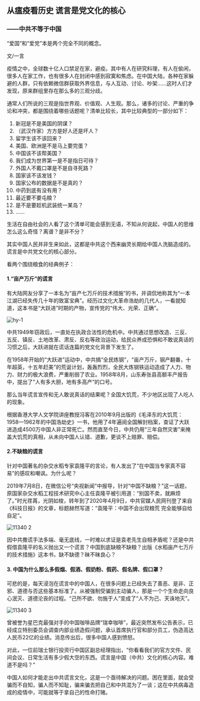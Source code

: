 ## 从瘟疫看历史 谎言是党文化的核心 

### ——中共不等于中国

“爱国”和“爱党”本是两个完全不同的概念。

文/一言

疫情之中，全球数十亿人口禁足在家，避疫。其中有人在研究料理，有人在偷闲，很多人在家工作，也有很多人在封闭中感到寂寞和焦虑。在中国大陆，各种在家躲避的人群，只有依赖微信群获取外界信息，与人互动、讨论、吵架……这时人们才发现，原来群组里存在那么多的三观分歧。 

通常人们所说的三观是指世界观、价值观、人生观。那么，诸多的讨论、严重的争论和冲突，都是围绕着哪些话题呢？清单比较长，其中比较典型的一部分如下：

1. 新冠是不是美国的阴谋？
2. （武汉作家）方方是好人还是坏人？
3. 留学生该不该回来？
4. 美国、欧洲是不是马上要完蛋？
5. 中国该不该帮美国？
6. 我们成为世界第一是不是指日可待？
7. 外国人不戴口罩是不是自寻死路？
8. 国家该不该发钱？
9. 国家公布的数据是不是真的？
10. 中药到底有没有用？
11. 最近要不要屯粮？
12. 是不是要趁机武装统一某岛？
13. ……

生活在自由社会的人看了这个清单可能会感到无语，不知从何说起，中国人的思维怎么这么奇怪？离谱？是非不分？

其实中国人民并非生来如此，这都是中共这个西来幽灵长期给中国人洗脑造成的。谎言是中共党文化的核心部分。

看两个围绕粮食的经典例子：

#### 1.“亩产万斤”的谎言

有大陆网友分享了一本名为“亩产七万斤的技术措施”的书，并调侃地称其为“一本江湖已经失传几十年的致富宝典”。经历过文化大革命浩劫的几代人，一看就知道，这本书是“大跃进”时期的产物，宣传党的“伟大、光荣、正确”。

![hy-1](hy-1.jpg)

中共1949年窃政后，一直处在执政合法性的危机中。中共通过思想改造、三反、五反、镇反、土地改革、肃反、反右等政治运动，给民众养成恐惧和不敢说真话的习惯之后，大跃进就在谎话连篇的党文化背景下发生了。

在1958年开始的“大跃进”运动中，中共搞“全民炼钢”，“亩产万斤，钢产翻番，十年超英，十五年赶美”的荒诞计划，轰轰烈烈，全民大炼钢铁运动造成了人力、物力、财力的极大浪费，严重削弱了农业。1958年8月，山东寿张县高额丰产报告中，提出了“人有多大胆，地有多高产”的口号。

那么当年谎言宣传和无人敢说真话的结果呢？全国大饥荒，不少地区出现了人吃人的现象。

根据香港大学人文学院讲座教授冯客在2010年9月出版的《毛泽东的大饥荒：1958—1962年的中国浩劫史》一书，他用了4年遍阅全国解封档案，查证了大跃进造成4500万中国人非正常死亡。然而直至今日，中共仍用“三年自然灾害”来掩盖大饥荒的真相，从未向中国人认错、道歉，更谈不上赔罪、赔偿。

#### 2.不缺粮的谎言

针对中国著名的杂交水稻专家袁隆平的言论，有人发出了“在中国当专家真不容易”的感叹和嘲讽。为什么呢？

2019年7月8日，在微信公号“央视新闻”中报导，针对“中国不缺粮？”这一话题，原国家杂交水稻工程技术研究中心主任袁隆平被引用道：“别国不卖，就麻烦了。”时光荏苒，光阴如梭，转年到了2020年4月9日，中共官媒人民网刊登了来自《科技日报》的文章，标题赫然写道：“袁隆平：中国不会出现粮荒 完全能够自给自足”。

![11340 2](hy-2.jpg)

因中共撒谎手法多端、毫无底线，一时难以求证是袁老先生自相矛盾呢？还是中共假借袁隆平的名义抛出又一个谎言？中国到底缺粮不缺粮？出版《水稻亩产七万斤的技术措施》这本书，缺不缺德？昧不昧良心？

#### 3. 中国为什么那么多假烟、假酒、假奶粉、假药、假名牌、假口罩？

可悲的是，每天浸泡在谎言中的中国人，在很多问题上已经失去了善恶、是非、正邪、道德与否这些基本标准了。从被强制受骗到主动骗人，那是一个个生命走向良心泯灭、道德沦丧的过程。“己所不欲、勿施于人”变成了“人不为己、天诛地灭”。

![11340 3](hy-3.jpg)

曾被誉为星巴克最强对手的中国咖啡品牌“瑞幸咖啡”，最近突然发布公告表示，已经成立特别委员会调查内部业绩造假问题，承认首席执行官和部分员工，伪造高达人民币22亿的业绩。消息传出后，很多中国人感到愤怒。

对此，一位前瑞士银行投资行中国区副总经理指出，“你看看我们的官方文件、民间会议、日常生活有多少假大空的东西。谎言是中国（中共）文化的核心内容。难道不是吗？”

中国人如何才能走出中共谎言文化，这是一个亟待解决的问题。困在里面，就会受骗而不自知，骗人而不知耻，骗来骗去把自己和中共混为了一谈；这在中共病毒造成的疫情中，可能就等于拿自己的性命打赌。